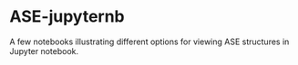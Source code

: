 # ASE-jupyternb

A few notebooks illustrating different options for viewing ASE structures in
Jupyter notebook. 
